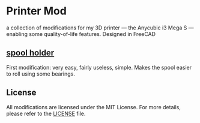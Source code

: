 # Printer Mod
a collection of modifications for my 3D printer — the Anycubic i3 Mega S — enabling some quality-of-life features.
Designed in FreeCAD

## [spool holder](./spool-holder/)
First modification: very easy, fairly useless, simple. Makes the spool easier to roll using some bearings.

## License
All modifications are licensed under the MIT License. For more details, please refer to the [LICENSE](./LICENSE) file.
